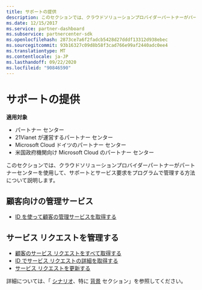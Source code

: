 ```yaml
---
title: サポートの提供
description: このセクションでは、クラウドソリューションプロバイダーパートナーがパートナーセンターを使用して、サポートとサービス要求をプログラムで管理する方法について説明します。
ms.date: 12/15/2017
ms.service: partner-dashboard
ms.subservice: partnercenter-sdk
ms.openlocfilehash: 2873ce7a6f2fadcb5428d27dddf13312d938ebec
ms.sourcegitcommit: 93b16327c09d8b58f3cad766e99af2440adc0ee4
ms.translationtype: MT
ms.contentlocale: ja-JP
ms.lasthandoff: 09/22/2020
ms.locfileid: "90846590"
---
```

# <a name="provide-support"></a>サポートの提供

**適用対象**

- パートナー センター
- 21Vianet が運営するパートナー センター
- Microsoft Cloud ドイツのパートナー センター
- 米国政府機関向け Microsoft Cloud のパートナー センター

このセクションでは、クラウドソリューションプロバイダーパートナーがパートナーセンターを使用して、サポートとサービス要求をプログラムで管理する方法について説明します。

## <a name="admin-services-for-a-customer"></a>顧客向けの管理サービス

- [ID を使って顧客の管理サービスを取得する](get-the-managed-services-for-a-customer-by-id.md)

## <a name="manage-service-requests"></a>サービス リクエストを管理する

- [顧客のサービス リクエストをすべて取得する](get-all-service-requests-for-a-customer.md)
- [ID でサービス リクエストの詳細を取得する](get-service-request-details-by-id.md)
- [サービス リクエストを更新する](update-a-service-request.md)

詳細については、「 [シナリオ](scenarios.md)、特に [背景](scenarios.md#background) セクション」を参照してください。

